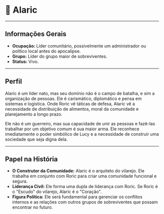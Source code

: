 # 👤 Alaric

---

## **Informações Gerais**

- **Ocupação:** Líder comunitário, possivelmente um administrador ou político local antes do apocalipse.
- **Grupo:** Líder do grupo maior de sobreviventes.
- **Status:** Vivo.

---

## **Perfil**

Alaric é um líder nato, mas seu domínio não é o campo de batalha, e sim a organização de pessoas. Ele é carismático, diplomático e pensa em sistemas e logística. Onde Roric vê táticas de defesa, Alaric vê a necessidade de distribuição de alimentos, moral da comunidade e planejamento a longo prazo.

Ele não é um guerreiro, mas sua capacidade de unir as pessoas e fazê-las trabalhar por um objetivo comum é sua maior arma. Ele reconhece imediatamente o poder simbólico de Lucy e a necessidade de construir uma sociedade que seja digna dela.

---

## **Papel na História**

- **O Construtor da Comunidade:** Alaric é o arquiteto do vilarejo. Ele trabalha em conjunto com Roric para criar uma comunidade funcional e segura.
- **Liderança Civil:** Ele forma uma dupla de liderança com Roric. Se Roric é o "Escudo" do vilarejo, Alaric é o "Coração".
- **Figura Política:** Ele será fundamental para gerenciar os conflitos internos e as relações com outros grupos de sobreviventes que possam encontrar no futuro.

